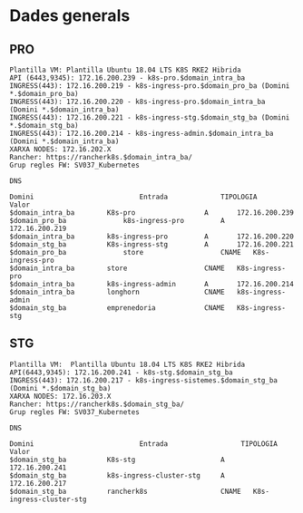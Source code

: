 
# Dades generals

## PRO

    Plantilla VM: Plantilla Ubuntu 18.04 LTS K8S RKE2 Hibrida
    API (6443,9345): 172.16.200.239 - k8s-pro.$domain_intra_ba 
    INGRESS(443): 172.16.200.219 - k8s-ingress-pro.$domain_pro_ba (Domini *.$domain_pro_ba)
    INGRESS(443): 172.16.200.220 - k8s-ingress-pro.$domain_intra_ba (Domini *.$domain_intra_ba)
    INGRESS(443): 172.16.200.221 - k8s-ingress-stg.$domain_stg_ba (Domini *.$domain_stg_ba)
    INGRESS(443): 172.16.200.214 - k8s-ingress-admin.$domain_intra_ba (Domini *.$domain_intra_ba)
    XARXA NODES: 172.16.202.X
    Rancher: https://rancherk8s.$domain_intra_ba/
    Grup regles FW: SV037_Kubernetes

    DNS

    Domini	                        Entrada             TIPOLOGIA	    Valor
    $domain_intra_ba        K8s-pro                 A       172.16.200.239
    $domain_pro_ba              k8s-ingress-pro         A       172.16.200.219
    $domain_intra_ba        k8s-ingress-pro         A       172.16.200.220
    $domain_stg_ba          K8s-ingress-stg         A       172.16.200.221
    $domain_pro_ba              store                   CNAME   K8s-ingress-pro
    $domain_intra_ba        store                   CNAME   K8s-ingress-pro
    $domain_intra_ba        k8s-ingress-admin       A       172.16.200.214
    $domain_intra_ba        longhorn                CNAME   k8s-ingress-admin
    $domain_stg_ba          emprenedoria            CNAME   K8s-ingress-stg

## STG

    Plantilla VM:  Plantilla Ubuntu 18.04 LTS K8S RKE2 Hibrida
    API(6443,9345): 172.16.200.241 - k8s-stg.$domain_stg_ba
    INGRESS(443): 172.16.200.217 - k8s-ingress-sistemes.$domain_stg_ba (Domini *.$domain_stg_ba)
    XARXA NODES: 172.16.203.X
    Rancher: https://rancherk8s.$domain_stg_ba/
    Grup regles FW: SV037_Kubernetes

    DNS

    Domini	                        Entrada                  TIPOLOGIA   	Valor
    $domain_stg_ba	        K8s-stg	                    A	    172.16.200.241
    $domain_stg_ba	        k8s-ingress-cluster-stg	    A	    172.16.200.217
    $domain_stg_ba	        rancherk8s                  CNAME   K8s-ingress-cluster-stg

